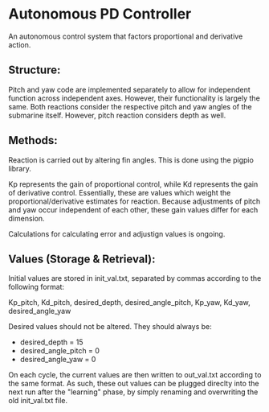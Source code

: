 # Autonomous PD Controller
An autonomous control system that factors proportional and derivative action.

## Structure:

Pitch and yaw code are implemented separately to allow for independent function across independent axes.  However, their functionality is largely the same.  Both reactions consider the respective pitch and yaw angles of the submarine itself.  However, pitch reaction considers depth as well.

## Methods:

Reaction is carried out by altering fin angles.  This is done using the pigpio library.

Kp represents the gain of proportional control, while Kd represents the gain of derivative control.  Essentially, these are values which weight the proportional/derivative estimates for reaction.  Because adjustments of pitch and yaw occur independent of each other, these gain values differ for each dimension.

Calculations for calculating error and adjustign values is ongoing.

## Values (Storage & Retrieval):

Initial values are stored in init_val.txt, separated by commas according to the following format:

Kp_pitch, Kd_pitch, desired_depth, desired_angle_pitch, Kp_yaw, Kd_yaw, desired_angle_yaw

Desired values should not be altered.  They should always be:
* desired_depth = 15
* desired_angle_pitch = 0
* desired_angle_yaw = 0

On each cycle, the current values are then written to out_val.txt according to the same format.  As such, these out values can be plugged direclty into the next run after the "learning" phase, by simply renaming and overwriting the old init_val.txt file.